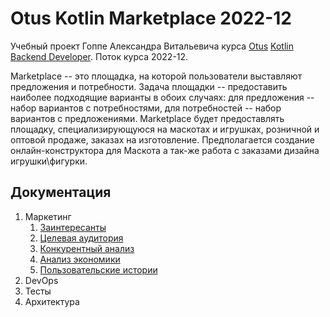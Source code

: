 # Otus Kotlin Marketplace 2022-12

Учебный проект Гоппе Александра Витальевича курса [Otus](https://otus.ru) [Kotlin Backend Developer](https://otus.ru/lessons/kotlin/).
Поток курса 2022-12.

Marketplace -- это площадка, на которой пользователи выставляют предложения и потребности. Задача
площадки -- предоставить наиболее подходящие варианты в обоих случаях: для предложения -- набор вариантов с
потребностями, для потребностей -- набор вариантов с предложениями.
Marketplace будет предоставлять площадку, специализирующуюся на маскотах и игрушках, розничной и оптовой продаже, заказах на изготовление.
Предполагается создание онлайн-конструктора для Маскота а так-же работа с заказами дизайна игрушки\фигурки.

## Документация

1. Маркетинг
    1. [Заинтересанты](./docs/01-marketing/01-stakeholders.md)
    2. [Целевая аудитория](./docs/01-marketing/02-target-audience.md)
    3. [Конкурентный анализ](./docs/01-marketing/03-concurrency.md)
    4. [Анализ экономики](./docs/01-marketing/04-economy.md)
    5. [Пользовательские истории](./docs/01-marketing/05-user-stories.md)
2. DevOps
3. Тесты
4. Архитектура
